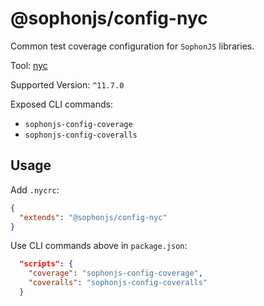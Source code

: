 # @sophonjs/config-nyc

Common test coverage configuration for `SophonJS` libraries.

Tool: [nyc](https://istanbul.js.org/)

Supported Version: `^11.7.0`

Exposed CLI commands:

- `sophonjs-config-coverage`
- `sophonjs-config-coveralls`

## Usage

Add `.nycrc`:

```json
{
  "extends": "@sophonjs/config-nyc"
}
```

Use CLI commands above in `package.json`:

```json
  "scripts": {
    "coverage": "sophonjs-config-coverage",
    "coveralls": "sophonjs-config-coveralls"
  }
```



